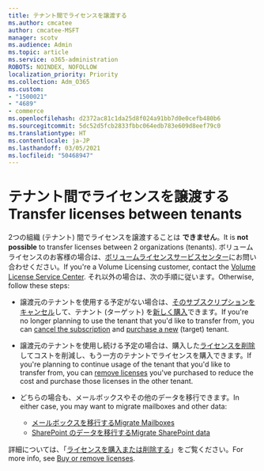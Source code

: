 ```yaml
---
title: テナント間でライセンスを譲渡する
ms.author: cmcatee
author: cmcatee-MSFT
manager: scotv
ms.audience: Admin
ms.topic: article
ms.service: o365-administration
ROBOTS: NOINDEX, NOFOLLOW
localization_priority: Priority
ms.collection: Adm_O365
ms.custom:
- "1500021"
- "4689"
- commerce
ms.openlocfilehash: d2372ac81c1da25d8f024a91bb7d0e0cefb480b6
ms.sourcegitcommit: 5dc52d5fcb2833fbbc064edb783e609d8eef79c0
ms.translationtype: HT
ms.contentlocale: ja-JP
ms.lasthandoff: 03/05/2021
ms.locfileid: "50468947"
---
```

# <a name="transfer-licenses-between-tenants"></a><span data-ttu-id="5e921-102">テナント間でライセンスを譲渡する</span><span class="sxs-lookup"><span data-stu-id="5e921-102">Transfer licenses between tenants</span></span>

<span data-ttu-id="5e921-103">2つの組織 (テナント) 間でライセンスを譲渡することは **できません**。</span><span class="sxs-lookup"><span data-stu-id="5e921-103">It is **not possible** to transfer licenses between 2 organizations (tenants).</span></span> <span data-ttu-id="5e921-104">ボリュームライセンスのお客様の場合は、[ボリュームライセンスサービスセンター](https://support.microsoft.com/help/4471406/how-to-contact-the-microsoft-volume-licensing-service-center)にお問い合わせください。</span><span class="sxs-lookup"><span data-stu-id="5e921-104">If you're a Volume Licensing customer, contact the [Volume License Service Center](https://support.microsoft.com/help/4471406/how-to-contact-the-microsoft-volume-licensing-service-center).</span></span> <span data-ttu-id="5e921-105">それ以外の場合は、次の手順に従います。</span><span class="sxs-lookup"><span data-stu-id="5e921-105">Otherwise, follow these steps:</span></span>

- <span data-ttu-id="5e921-106">譲渡元のテナントを使用する予定がない場合は、[そのサブスクリプションをキャンセル](https://admin.microsoft.com/Adminportal/Home?source=applauncher#/subscriptions)して、テナント (ターゲット) を[新しく購入](https://www.microsoft.com/microsoft-365/business/compare-all-microsoft-365-business-products?rtc=2&activetab=tab:primaryr2)できます。</span><span class="sxs-lookup"><span data-stu-id="5e921-106">If you're no longer planning to use the tenant that you'd like to transfer from, you can [cancel the subscription](https://admin.microsoft.com/Adminportal/Home?source=applauncher#/subscriptions) and [purchase a new](https://www.microsoft.com/microsoft-365/business/compare-all-microsoft-365-business-products?rtc=2&activetab=tab:primaryr2) (target) tenant.</span></span>
- <span data-ttu-id="5e921-107">譲渡元のテナントを使用し続ける予定の場合は、購入した[ライセンスを削除](https://docs.microsoft.com/microsoft-365/commerce/licenses/buy-licenses#buy-or-remove-licenses-for-your-business-subscription)してコストを削減し、もう一方のテナントでライセンスを購入できます。</span><span class="sxs-lookup"><span data-stu-id="5e921-107">If you're planning to continue usage of the tenant that you'd like to transfer from, you can [remove licenses](https://docs.microsoft.com/microsoft-365/commerce/licenses/buy-licenses#buy-or-remove-licenses-for-your-business-subscription) you've purchased to reduce the cost and purchase those licenses in the other tenant.</span></span>
- <span data-ttu-id="5e921-108">どちらの場合も、メールボックスやその他のデータを移行できます。</span><span class="sxs-lookup"><span data-stu-id="5e921-108">In either case, you may want to migrate mailboxes and other data:</span></span>

    - [<span data-ttu-id="5e921-109">メールボックスを移行する</span><span class="sxs-lookup"><span data-stu-id="5e921-109">Migrate Mailboxes</span></span>](https://docs.microsoft.com/Exchange/mailbox-migration/migrate-mailboxes-across-tenants)
    - [<span data-ttu-id="5e921-110">SharePoint のデータを移行する</span><span class="sxs-lookup"><span data-stu-id="5e921-110">Migrate SharePoint data</span></span>](https://aka.ms/modernSpoAdminCenter/CloudContentMigrations)

<span data-ttu-id="5e921-111">詳細については、「[ライセンスを購入または削除する](https://docs.microsoft.com/microsoft-365/commerce/licenses/buy-licenses)」をご覧ください。</span><span class="sxs-lookup"><span data-stu-id="5e921-111">For more info, see [Buy or remove licenses](https://docs.microsoft.com/microsoft-365/commerce/licenses/buy-licenses).</span></span>